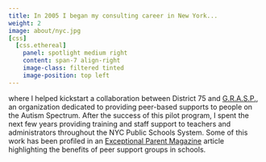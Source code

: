 ```yaml
---
title: In 2005 I began my consulting career in New York...
weight: 2
image: about/nyc.jpg
[css]
  [css.ethereal]
    panel: spotlight medium right
    content: span-7 align-right
    image-class: filtered tinted
    image-position: top left
---
```

where I helped kickstart a collaboration between District 75 and [G.R.A.S.P.](http://www.grasp.org), an organization dedicated to providing peer-based supports to people on the Autism Spectrum. After the success of this pilot program, I spent the next few years providing training and staff support to teachers and administrators throughout the NYC Public Schools System. Some of this work has been profiled in an [Exceptional Parent Magazine](http://reader.mediawiremobile.com/epmagazine/issues/203090/viewer?page=21) article highlighting the benefits of peer support groups in schools.
